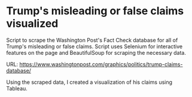 # Trump's misleading or false claims visualized
Script to scrape the Washington Post's Fact Check database for all of Trump's misleading or false claims. Script uses Selenium for interactive features on the page and BeautifulSoup for scraping the necessary data.

URL: https://www.washingtonpost.com/graphics/politics/trump-claims-database/

Using the scraped data, I created a visualization of his claims using Tableau.   
